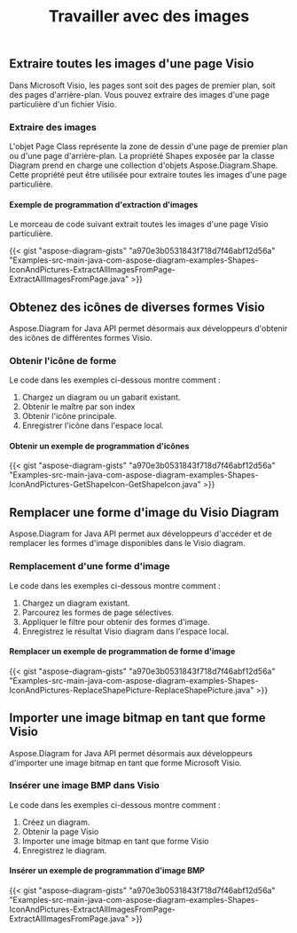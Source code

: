 ﻿---
title: Travailler avec des images
type: docs
weight: 70
url: /fr/java/working-with-images/
---
## **Extraire toutes les images d'une page Visio**
Dans Microsoft Visio, les pages sont soit des pages de premier plan, soit des pages d'arrière-plan. Vous pouvez extraire des images d'une page particulière d'un fichier Visio.
### **Extraire des images**
L'objet Page Class représente la zone de dessin d'une page de premier plan ou d'une page d'arrière-plan. La propriété Shapes exposée par la classe Diagram prend en charge une collection d'objets Aspose.Diagram.Shape. Cette propriété peut être utilisée pour extraire toutes les images d'une page particulière.
#### **Exemple de programmation d'extraction d'images**
Le morceau de code suivant extrait toutes les images d'une page Visio particulière.

{{< gist "aspose-diagram-gists" "a970e3b0531843f718d7f46abf12d56a" "Examples-src-main-java-com-aspose-diagram-examples-Shapes-IconAndPictures-ExtractAllImagesFromPage-ExtractAllImagesFromPage.java" >}}
## **Obtenez des icônes de diverses formes Visio**
Aspose.Diagram for Java API permet désormais aux développeurs d'obtenir des icônes de différentes formes Visio.
### **Obtenir l'icône de forme**
Le code dans les exemples ci-dessous montre comment :

1. Chargez un diagram ou un gabarit existant.
1. Obtenir le maître par son index
1. Obtenir l'icône principale.
1. Enregistrer l'icône dans l'espace local.
#### **Obtenir un exemple de programmation d'icônes**
{{< gist "aspose-diagram-gists" "a970e3b0531843f718d7f46abf12d56a" "Examples-src-main-java-com-aspose-diagram-examples-Shapes-IconAndPictures-GetShapeIcon-GetShapeIcon.java" >}}
## **Remplacer une forme d'image du Visio Diagram**
Aspose.Diagram for Java API permet aux développeurs d'accéder et de remplacer les formes d'image disponibles dans le Visio diagram.
### **Remplacement d'une forme d'image**
Le code dans les exemples ci-dessous montre comment :

1. Chargez un diagram existant.
1. Parcourez les formes de page sélectives.
1. Appliquer le filtre pour obtenir des formes d'image.
1. Enregistrez le résultat Visio diagram dans l'espace local.
#### **Remplacer un exemple de programmation de forme d'image**
{{< gist "aspose-diagram-gists" "a970e3b0531843f718d7f46abf12d56a" "Examples-src-main-java-com-aspose-diagram-examples-Shapes-IconAndPictures-ReplaceShapePicture-ReplaceShapePicture.java" >}}
## **Importer une image bitmap en tant que forme Visio**
Aspose.Diagram for Java API permet désormais aux développeurs d'importer une image bitmap en tant que forme Microsoft Visio.
### **Insérer une image BMP dans Visio**
Le code dans les exemples ci-dessous montre comment :

1. Créez un diagram.
1. Obtenir la page Visio
1. Importer une image bitmap en tant que forme Visio
1. Enregistrez le diagram.
#### **Insérer un exemple de programmation d'image BMP**
{{< gist "aspose-diagram-gists" "a970e3b0531843f718d7f46abf12d56a" "Examples-src-main-java-com-aspose-diagram-examples-Shapes-IconAndPictures-ExtractAllImagesFromPage-ExtractAllImagesFromPage.java" >}}
